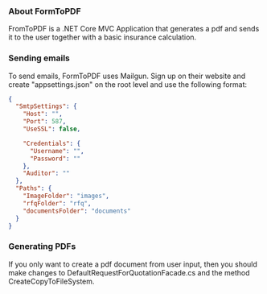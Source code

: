 ### About FormToPDF

FromToPDF is a .NET Core MVC Application that generates a pdf and sends it to the user together with a basic insurance calculation.

### Sending emails

To send emails, FormToPDF uses Mailgun. Sign up on their website and create "appsettings.json" on the root level and use the following format:

```json
{
  "SmtpSettings": {
    "Host": "",
    "Port": 587,
    "UseSSL": false,

    "Credentials": {
      "Username": "",
      "Password": ""
    },
    "Auditor": ""
  },
  "Paths": {
    "ImageFolder": "images",
    "rfqFolder": "rfq",
    "documentsFolder": "documents"
  }
}
```

### Generating PDFs
If you only want to create a pdf document from user input, then you should make changes to DefaultRequestForQuotationFacade.cs and the method CreateCopyToFileSystem.
